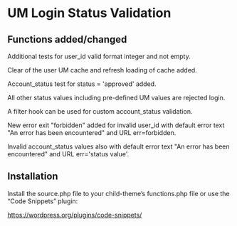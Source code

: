 # UM Login Status Validation
## Functions added/changed
Additional tests for user_id valid format integer and not empty.

Clear of the user UM cache and refresh loading of cache added.

Account_status test for status = 'approved' added.

All other status values including pre-defined UM values are rejected login.

A filter hook can be used for custom account_status validation.

New error exit "forbidden" added for invalid user_id with default error text "An error has been encountered" and URL err=forbidden.

Invalid account_status values also with default error text "An error has been encountered" and URL err='status value'.

## Installation 
Install the source.php file to your child-theme’s functions.php file or
use the “Code Snippets” plugin:

https://wordpress.org/plugins/code-snippets/
